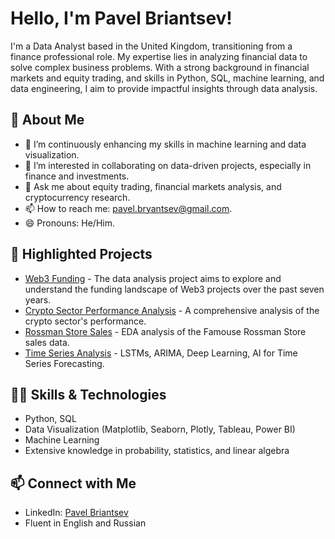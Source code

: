 # Hello, I'm Pavel Briantsev!

I'm a Data Analyst based in the United Kingdom, transitioning from a finance professional role. My expertise lies in analyzing financial data to solve complex business problems. With a strong background in financial markets and equity trading, and skills in Python, SQL, machine learning, and data engineering, I aim to provide impactful insights through data analysis.

## 🚀 About Me
- 🌱 I’m continuously enhancing my skills in machine learning and data visualization.
- 👯 I’m interested in collaborating on data-driven projects, especially in finance and investments.
- 💬 Ask me about equity trading, financial markets analysis, and cryptocurrency research.
- 📫 How to reach me: [pavel.bryantsev@gmail.com](mailto:pavel.bryantsev@gmail.com).
- 😄 Pronouns: He/Him.

## 🌟 Highlighted Projects
- [Web3 Funding](https://github.com/PavBrian/Data_Analysis_projects/blob/main/Web3_Funding) - The data analysis project aims to explore and understand the funding landscape of Web3 projects over the past seven years.
- [Crypto Sector Performance Analysis](https://github.com/PavBrian/Data_Analysis_projects/blob/main/crypto%20_sector_perfomance) - A comprehensive analysis of the crypto sector's performance.
- [Rossman Store Sales](https://github.com/PavBrian/Data_Analysis_projects/tree/main/rossma_store) - EDA analysis of the Famouse Rossman Store sales data.
- [Time Series Analysis](https://github.com/PavBrian/time_series_analysis) - LSTMs, ARIMA, Deep Learning, AI for Time Series Forecasting.



## 👨‍💻 Skills & Technologies
- Python, SQL
- Data Visualization (Matplotlib, Seaborn, Plotly, Tableau, Power BI)
- Machine Learning
- Extensive knowledge in probability, statistics, and linear algebra

## 📫 Connect with Me
- LinkedIn: [Pavel Briantsev](https://www.linkedin.com/in/pavel-bryantsev/)
- Fluent in English and Russian

